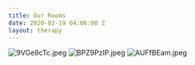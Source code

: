 ```yaml
---
title: Our Rooms
date: 2020-02-19 04:06:00 Z
layout: therapy
---
```


![9VGe9cTc.jpeg](/uploads/9VGe9cTc.jpeg)
![BPZ9PzIP.jpeg](/uploads/BPZ9PzIP.jpeg)
![AUFfBEam.jpeg](/uploads/AUFfBEam.jpeg)